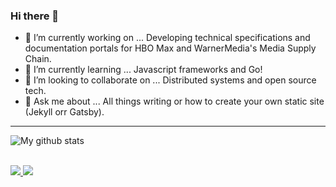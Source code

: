 

### Hi there 👋

- 🔭 I’m currently working on ... Developing technical specifications and documentation portals for HBO Max and WarnerMedia's Media Supply Chain.
- 🌱 I’m currently learning ... Javascript frameworks and Go!
- 🤝 I’m looking to collaborate on ... Distributed systems and open source tech.
- 💬 Ask me about ... All things writing or how to create your own static site (Jekyll orr Gatsby).
 
 <hr>
 
![My github stats](https://github-readme-stats.vercel.app/api?username=mr7brown)

<br />

<a href="https://www.instagram.com/mountain_ashton/">
 <img src="https://img.shields.io/badge/instagram-%23E4405F.svg?&style=for-the-badge&logo=instagram&logoColor=white" />
</a>
<a href="https://www.linkedin.com/in/ashton-brown-mba-6000238a/ ">
<img src="https://img.shields.io/badge/linkedin-%230077B5.svg?&style=for-the-badge&logo=linkedin&logoColor=white" />
</a>
